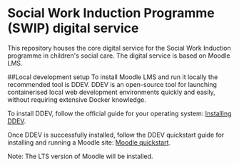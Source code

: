 # Social Work Induction Programme (SWIP) digital service

This repository houses the core digital service for the Social Work Induction programme in children's social care. The digital service is based on Moodle LMS.

##Local development setup
To install Moodle LMS and run it locally the recommended tool is DDEV. DDEV is an open-source tool for launching containerised local web development environments quickly and easily, without requiring extensive Docker knowledge. 

To install DDEV, follow the official guide for your operating system: [Installing DDEV](https://ddev.readthedocs.io/en/stable/users/install/).

Once DDEV is successfully installed, follow the DDEV quickstart guide for installing and running a Moodle site: [Moodle quickstart](https://ddev.readthedocs.io/en/stable/users/quickstart/#moodle).

Note: The LTS version of Moodle will be installed.

